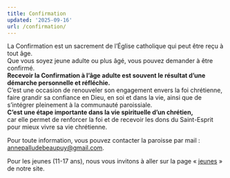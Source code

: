 ```yaml
---
title: Confirmation
updated: '2025-09-16'
url: /confirmation/
---
```


La Confirmation est un sacrement de l’Église catholique qui peut être reçu à tout âge.  
Que vous soyez jeune adulte ou plus âgé, vous pouvez demander à être confirmé.  
**Recevoir la Confirmation à l’âge adulte est souvent le résultat d’une démarche personnelle et réfléchie.**  
C’est une occasion de renouveler son engagement envers la foi chrétienne,  
faire grandir sa confiance en Dieu, en soi et dans la vie, ainsi que de s’intégrer pleinement à la communauté paroissiale.  
**C’est une étape importante dans la vie spirituelle d’un chrétien,**  
car elle permet de renforcer la foi et de recevoir les dons du Saint-Esprit pour mieux vivre sa vie chrétienne. 

Pour toute information, vous pouvez contacter la paroisse par mail : annepalludebeaupuy@gmail.com. 

Pour les jeunes (11-17 ans), nous vous invitons à aller sur la page « [jeunes](jeunes-12-17-ans) » de notre site.